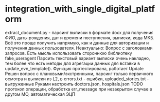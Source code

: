 # integration_with_single_digital_platform
extract_document.py - парсинг выписки в формате docx для получения ФИО, даты рождения, дат и времени поступления, выписки, кода МКБ. Всё это проще получить напрямую, как и данные для авторизации и получения данных пользователя. 
Неактуально:
Вопрос с заголовками запросов. Есть мысль использовать стороннюю библиотеку fake_useragent 
Парсить текстовый вариант выписки очень накладно, тем более что есть методы для агрегации данных для вставки в update_evn_template(). Функция протестирована, работает
Update
Решен вопрос с плановыми/экстренными, парсинг только первичного осмотра и выписки из L2, в errors.txt - ошибки, uploaded_stories.txt - выгруженные
Руками настроить doctors.json, hospitals.json
TODO протокол операции, обработка err_message при незакрытом случае в другом МО, автоматическая ЭЦП
